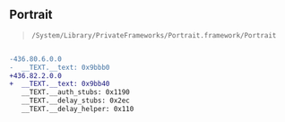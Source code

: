 ## Portrait

> `/System/Library/PrivateFrameworks/Portrait.framework/Portrait`

```diff

-436.80.6.0.0
-  __TEXT.__text: 0x9bbb0
+436.82.2.0.0
+  __TEXT.__text: 0x9bb40
   __TEXT.__auth_stubs: 0x1190
   __TEXT.__delay_stubs: 0x2ec
   __TEXT.__delay_helper: 0x110

```

